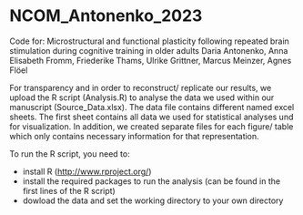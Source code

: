 # NCOM_Antonenko_2023
Code for: Microstructural and functional plasticity following repeated brain stimulation during cognitive training in older adults
Daria Antonenko, Anna Elisabeth Fromm, Friederike Thams, Ulrike Grittner, Marcus Meinzer, Agnes Flöel

For transparency and in order to reconstruct/ replicate our results, we upload the R script (Analysis.R) to analyse the data we used within our manuscript (Source_Data.xlsx).
The data file contains different named excel sheets. The first sheet contains all data we used for statistical analyses und for visualization. In addition, we created separate files for each figure/ table which only contains necessary information for that representation. 

To run the R script, you need to: 
- install R (http://www.rproject.org/)
- install the required packages to run the analysis (can be found in the first lines of the R script)
- dowload the data and set the working directory to your own directory 
